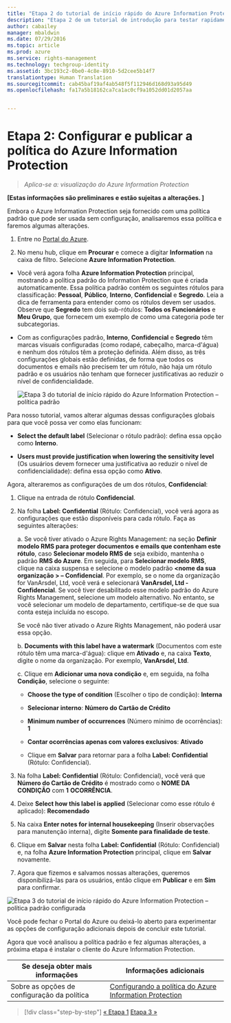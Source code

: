 ```yaml
---
title: "Etapa 2 do tutorial de início rápido do Azure Information Protection | Azure Rights Management"
description: "Etapa 2 de um tutorial de introdução para testar rapidamente o Microsoft Azure Information Protection para sua organização com apenas 4 etapas que devem levar menos de 15 minutos."
author: cabailey
manager: mbaldwin
ms.date: 07/29/2016
ms.topic: article
ms.prod: azure
ms.service: rights-management
ms.technology: techgroup-identity
ms.assetid: 3bc193c2-0be0-4c8e-8910-5d2cee5b14f7
translationtype: Human Translation
ms.sourcegitcommit: cab45baf19af4ab548f5f112946d168d93a95d49
ms.openlocfilehash: fa17a5b18162ca7ca1ac0cf9a1052dd01d2057aa


---
```


# Etapa 2: Configurar e publicar a política do Azure Information Protection

>*Aplica-se a: visualização do Azure Information Protection*

**[Estas informações são preliminares e estão sujeitas a alterações. ]**

Embora o Azure Information Protection seja fornecido com uma política padrão que pode ser usada sem configuração, analisaremos essa política e faremos algumas alterações.

1. Entre no [Portal do Azure](https://portal.azure.com).
 
2. No menu hub, clique em **Procurar** e comece a digitar **Information** na caixa de filtro. Selecione **Azure Information Protection**.

- Você verá agora folha **Azure Information Protection** principal, mostrando a política padrão do Information Protection que é criada automaticamente. Essa política padrão contém os seguintes rótulos para classificação: **Pessoal**, **Público**, **Interno**, **Confidencial** e **Segredo**. Leia a dica de ferramenta para entender como os rótulos devem ser usados. Observe que **Segredo** tem dois sub-rótulos: **Todos os Funcionários** e **Meu Grupo**, que fornecem um exemplo de como uma categoria pode ter subcategorias.

- Com as configurações padrão, **Interno**, **Confidencial** e **Segredo** têm marcas visuais configuradas (como rodapé, cabeçalho, marca-d'água) e nenhum dos rótulos têm a proteção definida. Além disso, as três configurações globais estão definidas, de forma que todos os documentos e emails não precisem ter um rótulo, não haja um rótulo padrão e os usuários não tenham que fornecer justificativas ao reduzir o nível de confidencialidade.

    ![Etapa 3 do tutorial de início rápido do Azure Information Protection – política padrão](../media/info-protect-policy.png)

Para nosso tutorial, vamos alterar algumas dessas configurações globais para que você possa ver como elas funcionam:

-  **Select the default label** (Selecionar o rótulo padrão): defina essa opção como **Interno**.

- **Users must provide justification when lowering the sensitivity level** (Os usuários devem fornecer uma justificativa ao reduzir o nível de confidencialidade): defina essa opção como **Ativo**.

Agora, alteraremos as configurações de um dos rótulos, **Confidencial**:

1. Clique na entrada de rótulo **Confidencial**.

2. Na folha **Label: Confidential** (Rótulo: Confidencial), você verá agora as configurações que estão disponíveis para cada rótulo. Faça as seguintes alterações:

    a. Se você tiver ativado o Azure Rights Management: na seção **Definir modelo RMS para proteger documentos e emails que contenham este rótulo**, caso **Selecionar modelo RMS de** seja exibido, mantenha o padrão **RMS do Azure**. Em seguida, para **Selecionar modelo RMS**, clique na caixa suspensa e selecione o modelo padrão **\<nome da sua organização > – Confidencial**. Por exemplo, se o nome da organização for VanArsdel, Ltd, você verá e selecionará **VanArsdel, Ltd - Confidencial**. Se você tiver desabilitado esse modelo padrão do Azure Rights Management, selecione um modelo alternativo. No entanto, se você selecionar um modelo de departamento, certifique-se de que sua conta esteja incluída no escopo.
    
    Se você não tiver ativado o Azure Rights Management, não poderá usar essa opção.
    
    b. **Documents with this label have a watermark** (Documentos com este rótulo têm uma marca-d'água): clique em **Ativado** e, na caixa **Texto**, digite o nome da organização. Por exemplo, **VanArsdel, Ltd**. 
    
    c. Clique em **Adicionar uma nova condição** e, em seguida, na folha **Condição**, selecione o seguinte:
    
    - **Choose the type of condition** (Escolher o tipo de condição): **Interna**
    
    - **Selecionar interno**: **Número do Cartão de Crédito**
    
    - **Minimum number of occurrences** (Número mínimo de ocorrências): **1**
    
    - **Contar ocorrências apenas com valores exclusivos**: **Ativado**
    
    - Clique em **Salvar** para retornar para a folha **Label: Confidential** (Rótulo: Confidencial).

3. Na folha **Label: Confidential** (Rótulo: Confidencial), você verá que **Número do Cartão de Crédito** é mostrado como o **NOME DA CONDIÇÃO** com **1** **OCORRÊNCIA**.

4. Deixe **Select how this label is applied** (Selecionar como esse rótulo é aplicado): **Recomendado**

5. Na caixa **Enter notes for internal housekeeping** (Inserir observações para manutenção interna), digite **Somente para finalidade de teste**.

6. Clique em **Salvar** nesta folha **Label: Confidential** (Rótulo: Confidencial) e, na folha **Azure Information Protection** principal, clique em **Salvar** novamente.

7. Agora que fizemos e salvamos nossas alterações, queremos disponibilizá-las para os usuários, então clique em **Publicar** e em **Sim** para confirmar.

![Etapa 3 do tutorial de início rápido do Azure Information Protection – política padrão configurada](../media/info-protect-policy-configured.png)

Você pode fechar o Portal do Azure ou deixá-lo aberto para experimentar as opções de configuração adicionais depois de concluir este tutorial.

Agora que você analisou a política padrão e fez algumas alterações, a próxima etapa é instalar o cliente do Azure Information Protection.

|Se deseja obter mais informações|Informações adicionais|
|--------------------------------|--------------------------|
|Sobre as opções de configuração da política|[Configurando a política do Azure Information Protection](configure-policy.md)|


>[!div class="step-by-step"]
[&#171; Etapa 1](infoprotect-tutorial-step1.md)
[Etapa 3 &#187;](infoprotect-tutorial-step3.md)


<!--HONumber=Jul16_HO5-->


